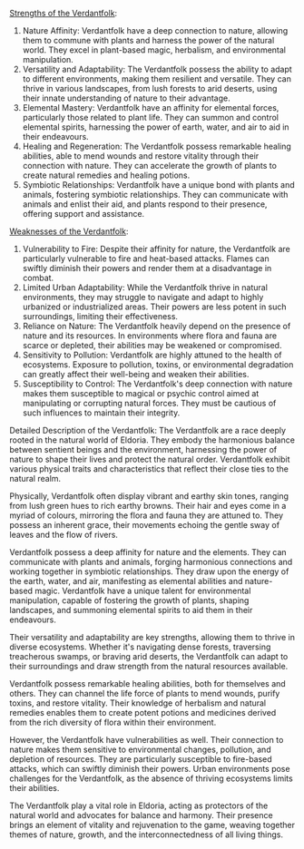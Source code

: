 <u>Strengths of the Verdantfolk</u>:
1. Nature Affinity: Verdantfolk have a deep connection to nature, allowing them to commune with plants and harness the power of the natural world. They excel in plant-based magic, herbalism, and environmental manipulation.
2. Versatility and Adaptability: The Verdantfolk possess the ability to adapt to different environments, making them resilient and versatile. They can thrive in various landscapes, from lush forests to arid deserts, using their innate understanding of nature to their advantage.
3. Elemental Mastery: Verdantfolk have an affinity for elemental forces, particularly those related to plant life. They can summon and control elemental spirits, harnessing the power of earth, water, and air to aid in their endeavours.
4. Healing and Regeneration: The Verdantfolk possess remarkable healing abilities, able to mend wounds and restore vitality through their connection with nature. They can accelerate the growth of plants to create natural remedies and healing potions.
5. Symbiotic Relationships: Verdantfolk have a unique bond with plants and animals, fostering symbiotic relationships. They can communicate with animals and enlist their aid, and plants respond to their presence, offering support and assistance.

<u>Weaknesses of the Verdantfolk</u>:
1. Vulnerability to Fire: Despite their affinity for nature, the Verdantfolk are particularly vulnerable to fire and heat-based attacks. Flames can swiftly diminish their powers and render them at a disadvantage in combat.
2. Limited Urban Adaptability: While the Verdantfolk thrive in natural environments, they may struggle to navigate and adapt to highly urbanized or industrialized areas. Their powers are less potent in such surroundings, limiting their effectiveness.
3. Reliance on Nature: The Verdantfolk heavily depend on the presence of nature and its resources. In environments where flora and fauna are scarce or depleted, their abilities may be weakened or compromised.
4. Sensitivity to Pollution: Verdantfolk are highly attuned to the health of ecosystems. Exposure to pollution, toxins, or environmental degradation can greatly affect their well-being and weaken their abilities.
5. Susceptibility to Control: The Verdantfolk's deep connection with nature makes them susceptible to magical or psychic control aimed at manipulating or corrupting natural forces. They must be cautious of such influences to maintain their integrity.

Detailed Description of the Verdantfolk:
The Verdantfolk are a race deeply rooted in the natural world of Eldoria. They embody the harmonious balance between sentient beings and the environment, harnessing the power of nature to shape their lives and protect the natural order. Verdantfolk exhibit various physical traits and characteristics that reflect their close ties to the natural realm.

Physically, Verdantfolk often display vibrant and earthy skin tones, ranging from lush green hues to rich earthy browns. Their hair and eyes come in a myriad of colours, mirroring the flora and fauna they are attuned to. They possess an inherent grace, their movements echoing the gentle sway of leaves and the flow of rivers.

Verdantfolk possess a deep affinity for nature and the elements. They can communicate with plants and animals, forging harmonious connections and working together in symbiotic relationships. They draw upon the energy of the earth, water, and air, manifesting as elemental abilities and nature-based magic. Verdantfolk have a unique talent for environmental manipulation, capable of fostering the growth of plants, shaping landscapes, and summoning elemental spirits to aid them in their endeavours.

Their versatility and adaptability are key strengths, allowing them to thrive in diverse ecosystems. Whether it's navigating dense forests, traversing treacherous swamps, or braving arid deserts, the Verdantfolk can adapt to their surroundings and draw strength from the natural resources available.

Verdantfolk possess remarkable healing abilities, both for themselves and others. They can channel the life force of plants to mend wounds, purify toxins, and restore vitality. Their knowledge of herbalism and natural remedies enables them to create potent potions and medicines derived from the rich diversity of flora within their environment.

However, the Verdantfolk have vulnerabilities as well. Their connection to nature makes them sensitive to environmental changes, pollution, and depletion of resources. They are particularly susceptible to fire-based attacks, which can swiftly diminish their powers. Urban environments pose challenges for the Verdantfolk, as the absence of thriving ecosystems limits their abilities.

The Verdantfolk play a vital role in Eldoria, acting as protectors of the natural world and advocates for balance and harmony. Their presence brings an element of vitality and rejuvenation to the game, weaving together themes of nature, growth, and the interconnectedness of all living things.